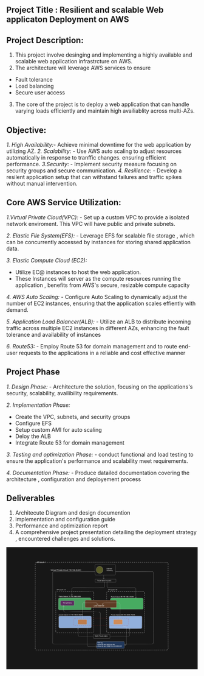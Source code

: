 ##  Project Title : Resilient and scalable Web applicaton Deployment on AWS

## Project Description: 
 1. This project involve desinging and implementing a highly available and scalable web application infrastrcture on AWS.
 2. The architecture will leverage AWS services to ensure 
   - Fault tolerance
   - Load balancing
   - Secure user access
3. The core of the project is to deploy a web application that can handle varying loads efficiently and maintain high availiablity across multi-AZs.

## Objective:

 *1. High Availability:*- Achieve minimal downtime for the web application by utilizing AZ.
 *2. Scalability:* - Use AWS auto scaling to adjust resources automatically in response to tranffic changes. ensuring efficient performance.
 *3.Security*: - Implement security measure focusing on security groups and secure communication.
 *4. Resilience:* - Develop a resilent application setup that can withstand failures and traffic spikes without manual intervention.


## Core AWS Service Utilization: 

*1.Virtual Private Cloud(VPC):* - Set up a custom VPC to provide a isolated network enviroment. This VPC will have public and private subnets.

*2. Elastic File System(EFS):* -  Leverage EFS for scalable file storage , which can be concurrently accessed by instances for storing shared application data.

*3. Elastic Compute Cloud (EC2):* 
 - Utilize EC@ instances to host the web application.
 - These Instances will server as the compute resources running the application , benefits from AWS's secure, resizable compute capacity

*4. AWS Auto Scaling:* - Configure Auto Scaling to dynamically adjust the number of EC2 instances, ensuring that the application scales effiently with demand.

*5. Application Load Balancer(ALB):* - Utilize an ALB to distribute incoming traffic across multiple EC2 instances in different AZs, enhancing the fault tolerance and availability of  instances


*6. Route53:* - Employ Route 53 for domain management and to route end-user requests to the applications in a reliable and cost effective manner


## Project Phase

*1. Design Phase:* - Architecture the solution, focusing on the applications's security, scalability, availibility requirements.

*2. Implementation Phase:* 
   - Create the VPC, subnets, and security groups
   - Configure EFS
   - Setup custom AMI for auto scaling
   - Deloy the ALB
   - Integrate Route 53 for domain management

 *3. Testing and optimization Phase:* - conduct functional and load testing to ensure the application's performance and scalability meet requirements.

*4. Documentation Phase:* - Produce datailed documentation covering the architecture , configuration and deployement process

## Deliverables
 1. Architecute Diagram and design documention
 2. implementation and configuration guide
 3. Performance and optimization report
 4. A comprehensive project presentation detailing the deployment strategy , encountered challenges and solutions.

![alt text](./assests/project1_1.png)